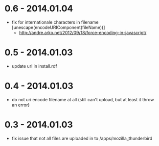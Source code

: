 0.6 - 2014.01.04
================

* fix for internationale characters in filename [unescape(encodeURIComponent(fileName))]
  - http://andre.arko.net/2012/09/18/force-encoding-in-javascript/

0.5 - 2014.01.03
================
* update url in install.rdf

0.4 - 2014.01.03
================
* do not uri encode filename at all (still can't upload, but at least it throw an error)

0.3 - 2014.01.03
================
* fix issue that not all files are uploaded in to /apps/mozilla_thunderbird

